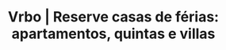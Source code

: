 ---
name: vrbo
host: vrbo.com
origin: https://vrbo.com
pathname: /
search: ''
href: https://vrbo.com/
title: 'Vrbo | Reserve casas de férias: apartamentos, quintas e villas'
ogTitle: 'Vrbo | Reserve casas de férias: apartamentos, quintas e villas'
twitterTitle: ''
description: >-
  Encontre casas para férias fantásticas na Vrbo – líder em casas de férias ✓+2
  milhões alojamentos no mundo ✓+19 milhões de avaliações ✓Pagamento seguro
  online
ogDescription: >-
  Encontre casas para férias fantásticas na Vrbo Portugal – líder em casas de
  férias ✓+2 milhões alojamentos no mundo ✓+19 milhões de avaliações ✓Pagamento
  seguro online
image: >-
  https://csvcus.homeaway.com/rsrcs-crs/cdn-logos/5.1.2/sitename/vrbo/web/og_image.jpg
ogImage: >-
  https://csvcus.homeaway.com/rsrcs-crs/cdn-logos/5.1.2/sitename/vrbo/web/og_image.jpg
twitterImage: ''
keywords: ''

---